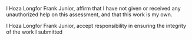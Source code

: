 I Hoza Longfor Frank Junior, affirm that I have not given or received any unauthorized help on this assessment, and that this work is my own.

I Hoza Longfor Frank Junior, accept responsibility in ensuring the integrity of the work I submitted
